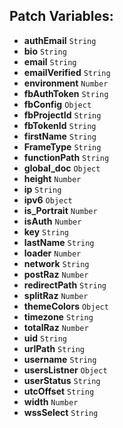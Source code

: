 ## Patch Variables:

* __authEmail__ ```String```
* __bio__ ```String```
* __email__ ```String```
* __emailVerified__ ```String```
* __environment__ ```Number```
* __fbAuthToken__ ```String```
* __fbConfig__ ```Object```
* __fbProjectId__ ```String```
* __fbTokenId__ ```String```
* __firstName__ ```String```
* __FrameType__ ```String```
* __functionPath__ ```String```
* __global_doc__ ```Object```
* __height__ ```Number```
* __ip__ ```String```
* __ipv6__ ```Object```
* __is_Portrait__ ```Number```
* __isAuth__ ```Number```
* __key__ ```String```
* __lastName__ ```String```
* __loader__ ```Number```
* __network__ ```String```
* __postRaz__ ```Number```
* __redirectPath__ ```String```
* __splitRaz__ ```Number```
* __themeColors__ ```Object```
* __timezone__ ```String```
* __totalRaz__ ```Number```
* __uid__ ```String```
* __urlPath__ ```String```
* __username__ ```String```
* __usersListner__ ```Object```
* __userStatus__ ```String```
* __utcOffset__ ```String```
* __width__ ```Number```
* __wssSelect__ ```String```

